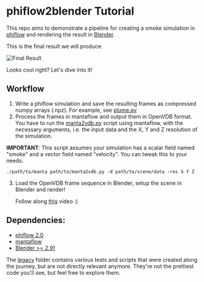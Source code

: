 # phiflow2blender Tutorial

This repo aims to demonstrate a pipeline for creating a smoke simulation in 
[phiflow](https://github.com/tum-pbs/PhiFlow) and rendering the result in 
[Blender](https://www.blender.org/). 

This is the final result we will produce:

![Final Result](readme_media/blue_white_pingpong.gif)

Looks cool right? Let's dive into it!

## Workflow
1. Write a phiflow simulation and save the resulting frames as compressed 
numpy arrays (.npz). For example, see [plume.py](tutorial/plume.py)
2. Process the frames in mantaflow and output them in OpenVDB format. 
You have to run the [manta2vdb.py](tutorial/manta2vdb.py) script using mantaflow, 
with the necessary arguments, i.e. the input data and the X, Y and Z resolution of the simulation. 

**IMPORTANT**: This script assumes your simulation has a scalar field named "smoke" and a vector
field named "velocity". You can tweak this to your needs.
    
`./path/to/manta path/to/manta2vdb.py -d path/to/scene/data -res X Y Z `

3. Load the OpenVDB frame sequence in Blender, setup the scene in Blender and render!
   
   Follow along [this]() video :)



## Dependencies:

 - [phiflow 2.0](https://github.com/tum-pbs/PhiFlow#installation)
 - [mantaflow](http://mantaflow.com/install.html)
 - [Blender >= 2.91](https://www.blender.org/download/)

The [legacy](legacy/) folder contains various tests and scripts that were created along the journey, but are not directly relevant anymore. They're not the prettiest code you'll see, but feel free to explore them.
